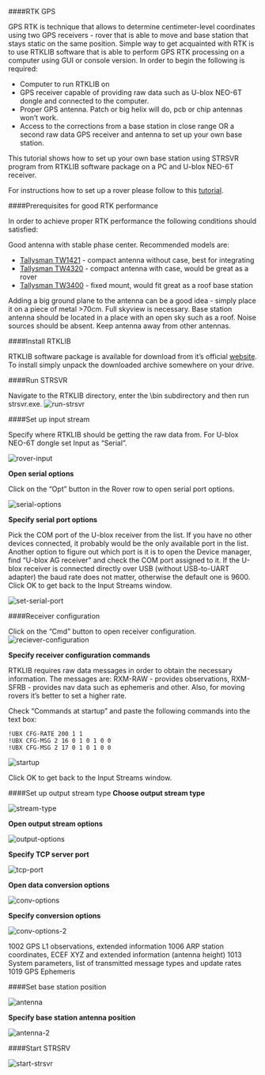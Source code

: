 ####RTK GPS

GPS RTK is technique that allows to determine centimeter-level coordinates using two GPS receivers - rover that is able to move and base station that stays static on the same position. Simple way to get acquainted with RTK is to use RTKLIB software that is able to perform GPS RTK processing on a computer using GUI or console version. In order to begin the following is required:

* Computer to run RTKLIB on
* GPS receiver capable of providing raw data such as U-blox NEO-6T dongle and connected to the computer.
* Proper GPS antenna. Patch or big helix will do, pcb or chip antennas won’t work.
* Access to the corrections from a base station in close range OR a second raw data GPS receiver and antenna to set up your own base station.

This tutorial shows how to set up your own base station using STRSVR program from RTKLIB software package on a PC and U-blox NEO-6T receiver.

For instructions how to set up a rover please follow to this [tutorial](rtklib-rover-setup/).

####Prerequisites for good RTK performance

In order to achieve proper RTK performance the following conditions should satisfied:

Good antenna with stable phase center. Recommended models are:

* [Tallysman TW1421](http://www.tallysman.com/TW1421.php) - compact antenna without case, best for integrating
* [Tallysman TW4320](http://www.tallysman.com/TW432X.php) - compact antenna with case, would be great as a rover
* [Tallysman TW3400](http://www.tallysman.com/TW3400.php) - fixed mount, would fit great as a roof base station

Adding a big ground plane to the antenna can be a good idea - simply place it on a piece of metal >70cm.
Full skyview is necessary. Base station antenna should be located in a place with an open sky such as a roof.
Noise sources should be absent. Keep antenna away from other antennas.

####Install RTKLIB

RTKLIB software package is available for download from it’s official [website](http://www.rtklib.com/prog/rtklib_2.4.2_bin.zip). To install simply unpack the downloaded archive somewhere on your drive.

####Run STRSVR

Navigate to the RTKLIB directory, enter the \bin subdirectory and then run strsvr.exe.
![run-strsvr](img/run-strsvr.png)


####Set up input stream

Specify where RTKLIB should be getting the raw data from. For U-blox NEO-6T dongle set Input as “Serial”.

![rover-input](img/rover-input.png)

**Open serial options**

Click on the “Opt” button in the Rover row to open serial port options.

![serial-options](img/serial-options.png)


**Specify serial port options**

Pick the COM port of the U-blox receiver from the list. If you have no other devices connected, it probably would be the only available port in the list. Another option to figure out which port is it is to open the Device manager, find “U-blox AG receiver” and check the COM port assigned to it. If the U-blox receiver is connected directly over USB (without USB-to-UART adapter) the baud rate does not matter, otherwise the default one is 9600.
Click OK to get back to the Input Streams window.

![set-serial-port](img/set-serial-port.png)

####Receiver configuration

Click on the “Cmd” button to open receiver configuration.
![reciever-configuration](img/cmd-button.png)


**Specify receiver configuration commands**

RTKLIB requires raw data messages in order to obtain the necessary information. The messages are: RXM-RAW - provides observations, RXM-SFRB - provides nav data such as ephemeris and other. Also, for moving rovers it’s better to set a higher rate.

Check “Commands at startup” and paste the following commands into the text box:
```
!UBX CFG-RATE 200 1 1
!UBX CFG-MSG 2 16 0 1 0 1 0 0
!UBX CFG-MSG 2 17 0 1 0 1 0 0
```

![startup](img/commands-startup.png)

Click OK to get back to the Input Streams window.


####Set up output stream type
**Choose output stream type**

![stream-type](img/choose-output.png)

**Open output stream options**

![output-options](img/output-options.png)

**Specify TCP server port**

![tcp-port](img/tcp-port.png)

**Open data conversion options**

![conv-options](img/conversion-options.png)

**Specify conversion options**

![conv-options-2](img/conversion-options-2.png)

1002 GPS L1 observations, extended information
1006 ARP station coordinates, ECEF XYZ and extended information (antenna height)
1013 System parameters, list of transmitted message types and update rates
1019 GPS Ephemeris



####Set base station position


![antenna](img/antenna-position.png)

**Specify base station antenna position**

![antenna-2](img/antenna-position-2.png)

####Start STRSRV

![start-strsvr](img/start-strsvr.png)

